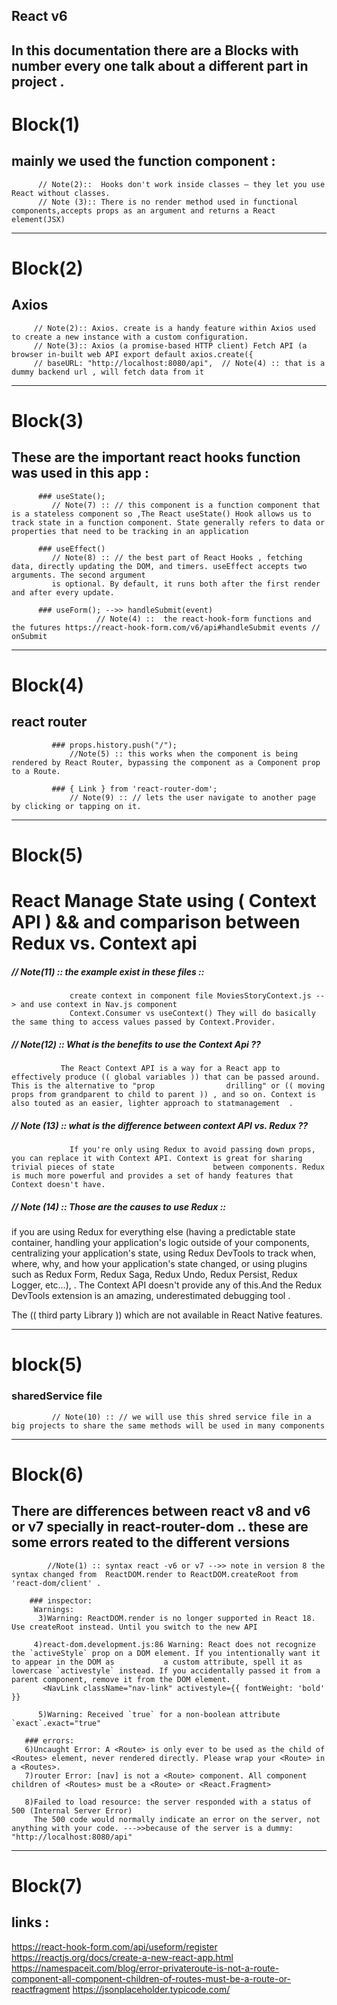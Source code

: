 ## React v6 
In this documentation there are a Blocks with number every one talk about a different part in project .
----------------------------------------------------------------------------------------------------------------------------------------------------------------------
# Block(1) 
## mainly we used the function component :
          // Note(2)::  Hooks don't work inside classes — they let you use React without classes.
          // Note (3):: There is no render method used in functional components,accepts props as an argument and returns a React element(JSX)
-----------------------------------------------------------------------------------------------------------------------------------------------------------------------
# Block(2) 
## Axios
         // Note(2):: Axios. create is a handy feature within Axios used to create a new instance with a custom configuration.
         // Note(3):: Axios (a promise-based HTTP client) Fetch API (a browser in-built web API export default axios.create({
         // baseURL: "http://localhost:8080/api",  // Note(4) :: that is a dummy backend url , will fetch data from it
-----------------------------------------------------------------------------------------------------------------------------------------------------------------------
# Block(3) 
## These are the important react hooks function was used in this app :  

          ### useState();  
             // Note(7) :: // this component is a function component that is a stateless component so ,The React useState() Hook allows us to track state in a function component. State generally refers to data or properties that need to be tracking in an application

          ### useEffect()
             // Note(8) :: // the best part of React Hooks , fetching data, directly updating the DOM, and timers. useEffect accepts two arguments. The second argument 
             is optional. By default, it runs both after the first render and after every update.

          ### useForm(); -->> handleSubmit(event)   
                       // Note(4) ::  the react-hook-form functions and the futures https://react-hook-form.com/v6/api#handleSubmit events // onSubmit
-----------------------------------------------------------------------------------------------------------------------------------------------------------------------

# Block(4) 
## react router

             ### props.history.push("/"); 
                 //Note(5) :: this works when the component is being rendered by React Router, bypassing the component as a Component prop to a Route.

             ### { Link } from 'react-router-dom'; 
                 // Note(9) :: // lets the user navigate to another page by clicking or tapping on it. 

--------------------------------------------------------------------------------------------------------------------------------------------------------------------

# Block(5)
# React Manage State using ( Context API ) && and comparison between Redux vs. Context api
 ##### // Note(11) :: the example exist in these files :: 
                 create context in component file MoviesStoryContext.js --> and use context in Nav.js component 
                 Context.Consumer vs useContext() They will do basically the same thing to access values passed by Context.Provider. 

 ##### // Note(12) :: What is the benefits to use the Context Api ??
               The React Context API is a way for a React app to effectively produce (( global variables )) that can be passed around. This is the alternative to "prop                drilling" or (( moving props from grandparent to child to parent )) , and so on. Context is also touted as an easier, lighter approach to statmanagement  .

 ##### // Note (13) :: what is the difference between context API vs. Redux ?? 
                 If you're only using Redux to avoid passing down props, you can replace it with Context API. Context is great for sharing trivial pieces of state                      between components. Redux is much more powerful and provides a set of handy features that Context doesn't have.

 ##### // Note (14) :: Those are the causes to use Redux :: 
 if you are using Redux for everything else (having a predictable state container, handling your application's logic outside of your components,   centralizing your 
 application's state, using Redux DevTools to track when, where, why, and how your application's state changed, or using plugins such as Redux Form, Redux Saga, Redux Undo, Redux Persist, Redux Logger, etc…), . The Context API doesn't provide any of this.And the Redux DevTools extension is an amazing, underestimated debugging tool .
                                              
The (( third party Library )) which are not available in React Native features.
                     
 ----------------------------------------------------------------------------------------------------------------------------------------------------------            

# block(5) 
### sharedService file 
             // Note(10) :: // we will use this shred service file in a big projects to share the same methods will be used in many components

-------------------------------------------------------------------------------------------------------------------------------------------------------------
 

# Block(6) 
## There are differences between react v8 and v6 or v7 specially in react-router-dom .. these are some errors reated to the different versions   
            //Note(1) :: syntax react -v6 or v7 -->> note in version 8 the syntax changed from  ReactDOM.render to ReactDOM.createRoot from 'react-dom/client' .
  
        ### inspector:
         Warnings:
          3)Warning: ReactDOM.render is no longer supported in React 18. Use createRoot instead. Until you switch to the new API

         4)react-dom.development.js:86 Warning: React does not recognize the `activeStyle` prop on a DOM element. If you intentionally want it to appear in the DOM as           a custom attribute, spell it as lowercase `activestyle` instead. If you accidentally passed it from a parent component, remove it from the DOM element.
           <NavLink className="nav-link" activestyle={{ fontWeight: 'bold' }} 

          5)Warning: Received `true` for a non-boolean attribute `exact`.exact="true" 
   
       ### errors:
       6)Uncaught Error: A <Route> is only ever to be used as the child of <Routes> element, never rendered directly. Please wrap your <Route> in a <Routes>.
       7)router Error: [nav] is not a <Route> component. All component children of <Routes> must be a <Route> or <React.Fragment>   
 
       8)Failed to load resource: the server responded with a status of 500 (Internal Server Error)
         The 500 code would normally indicate an error on the server, not anything with your code. --->>because of the server is a dummy: "http://localhost:8080/api"

----------------------------------------------------------------------------------------------------------------------------------------------------------------------


# Block(7) 
## links : 

https://react-hook-form.com/api/useform/register
https://reactjs.org/docs/create-a-new-react-app.html
https://namespaceit.com/blog/error-privateroute-is-not-a-route-component-all-component-children-of-routes-must-be-a-route-or-reactfragment
https://jsonplaceholder.typicode.com/


